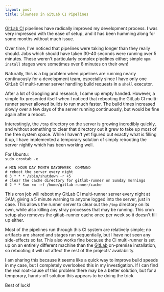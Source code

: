 ```yaml
---
layout: post
title: Slowness in GitLab CI Pipelines
---
```


[GitLab CI](https://gitlab.com/gitlab-org/gitlab-ci-multi-runner) pipelines have radically improved my development process. I was very impressed with the ease of setup, and it has been humming along for some months without much issue.

Over time, I've noticed that pipelines were taking longer than they really should. Jobs which should have taken 30-40 seconds were running over 5 minutes. These weren't particularly complex pipelines either; simple `npm install` stages were sometimes over 8 minutes on their own!

Naturally, this is a big problem when pipelines are running nearly continuously for a development team, especially since I have only one GitLab CI multi-runner server handling build requests in a `shell` executor.

After a lot of Googling and research, I came up empty handed. However, a simple fix presented itself when I noticed that rebooting the GitLab CI multi-runner server allowed builds to run much faster. The build times increased slowly over a few days of the server running continuously, but would be fine again after a reboot.

Interestingly, the `/tmp` directory on the server is growing incredibly quickly, and without something to clear that directory out it grew to take up most of the free system space. While I haven't yet figured out exactly what is filling it up, I have implemented a temporary solution of simply rebooting the server nightly which has been working well.

For Ubuntu:  
`sudo crontab -e`
```
# MIN HOUR DAY MONTH DAYOFWEEK	COMMAND
# reboot the server every night
0 3 * * * /sbin/shutdown -r +5
# clear the cache directory for gitlab-runner on Sunday mornings
0 2 * * Sun rm -rf /home/gitlab-runner/cache
```

This cron job will reboot my GitLab CI multi-runner server every night at 3AM, giving a 5 minute warning to anyone logged into the server, just in case. This allows the runner server to clear out the `/tmp` directory on its own, while also killing any stray processes that may be running. This cron setup also removes the gitlab-runner cache once per week so it doesn't fill up either.

Most of the pipelines run through this CI system are relatively simple; no artifacts are shared and stages run sequentially, but I have not seen any side-effects so far. This also works fine because the CI multi-runner is set up on an entirely different machine than the [GitLab](https://gitlab.com/gitlab-org/gitlab-ce) on-premise installation, so rebooting it will not affect the rest of the projects' availability.

I am sharing this because it seems like a quick way to improve build speeds in my case, but I completely overlooked this in my investigation. If I can find the real root-cause of this problem there may be a better solution, but for a temporary, hands-off solution this appears to be doing the trick.

Best of luck!
